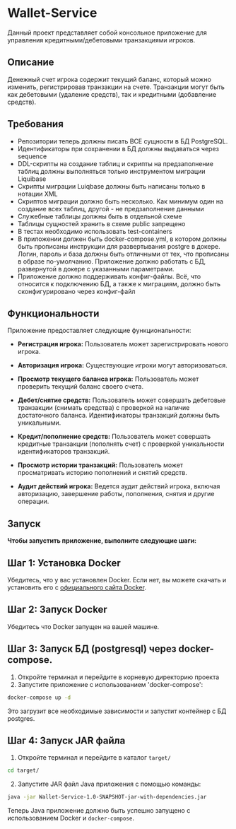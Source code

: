 # Wallet-Service

Данный проект представляет собой консольное приложение для управления кредитными/дебетовыми транзакциями игроков.

## Описание

Денежный счет игрока содержит текущий баланс, который можно изменить, регистрировав транзакции на счете. Транзакции
могут быть как дебетовыми (удаление средств), так и кредитными (добавление средств).

## Требования


- Репозитории теперь должны писать ВСЕ сущности в БД PostgreSQL.
- Идентификаторы при сохранении в БД должны выдаваться через sequence
- DDL-скрипты на создание таблиц и скрипты на предзаполнение таблиц должны выполняться только инструментом миграции
  Liquibase
- Скрипты миграции Luiqbase должны быть написаны только в нотации XML
- Скриптов миграции должно быть несколько. Как минимум один на создание всех таблиц, другой - не предзаполнение данными
- Служебные таблицы должны быть в отдельной схеме
- Таблицы сущностей хранить в схеме public запрещено
- В тестах необходимо использовать test-containers
- В приложении должен быть docker-compose.yml, в котором должны быть прописаны инструкции для развертывания postgre в
  докере. Логин, пароль и база должны быть отличными от тех, что прописаны в образе по-умолчанию. Приложение должно
  работать с БД, развернутой в докере с указанными параметрами.
- Приложение должно поддерживать конфиг-файлы. Всё, что относится к подключению БД, а также к миграциям, должно быть
  сконфигурировано через конфиг-файл

## Функциональности

Приложение предоставляет следующие функциональности:

- **Регистрация игрока:** Пользователь может зарегистрировать нового игрока.

- **Авторизация игрока:** Существующие игроки могут авторизоваться.

- **Просмотр текущего баланса игрока:** Пользователь может проверить текущий баланс своего счета.

- **Дебет/снятие средств:** Пользователь может совершать дебетовые транзакции (снимать средства) с проверкой на наличие
  достаточного баланса. Идентификаторы транзакций должны быть уникальными.

- **Кредит/пополнение средств:** Пользователь может совершать кредитные транзакции (пополнять счет) с проверкой
  уникальности идентификаторов транзакций.

- **Просмотр истории транзакций:** Пользователь может просматривать историю пополнений и снятий средств.

- **Аудит действий игрока:** Ведется аудит действий игрока, включая авторизацию, завершение работы, пополнения, снятия и
  другие операции.

## Запуск

**Чтобы запустить приложение, выполните следующие шаги:**

## Шаг 1: Установка Docker

Убедитесь, что у вас установлен Docker. Если нет, вы можете скачать и установить его с [официального сайта Docker](https://www.docker.com/).
## Шаг 2: Запуск Docker
Убедитесь что Docker запущен на вашей машине.
## Шаг 3: Запуск БД (postgresql) через docker-compose.
1. Откройте терминал и перейдите в корневую директорию проекта
2. Запустите приложение с использованием 'docker-compose':
``` bash
docker-compose up -d
```
Это загрузит все необходимые зависимости и запустит контейнер с БД postgres.

## Шаг 4: Запуск JAR файла
1. Откройте терминал и перейдите в каталог `target/`
```bash
cd target/
```
2. Запустите JAR файл Java приложения с помощью команды:
```bash
java -jar Wallet-Service-1.0-SNAPSHOT-jar-with-dependencies.jar
```
Теперь Java приложение должно быть успешно запущено с использованием Docker и `docker-compose`.
